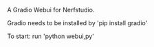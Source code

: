 A Gradio Webui for Nerfstudio.

Gradio needs to be installed by 'pip install gradio'

To start:
run 'python webui,py'
